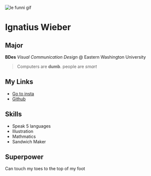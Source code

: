 ![le funni gif](https://media.giphy.com/media/fZoKDBwdbILBjhtXZD/giphy.gif)

# Ignatius Wieber


## Major
**BDes** _Visual Communication Design_ @ Eastern Washington University


>Computers are **dumb**. people are _smart_

## My Links
* [Go to insta](https://instagram.com/iggypiggy64/)
* [Github](https://github.com/iggypiggy46)

## Skills
* Speak 5 languages
* Illustration
* Mathmatics
* Sandwich Maker
## Superpower
Can touch my toes to the top of my foot

